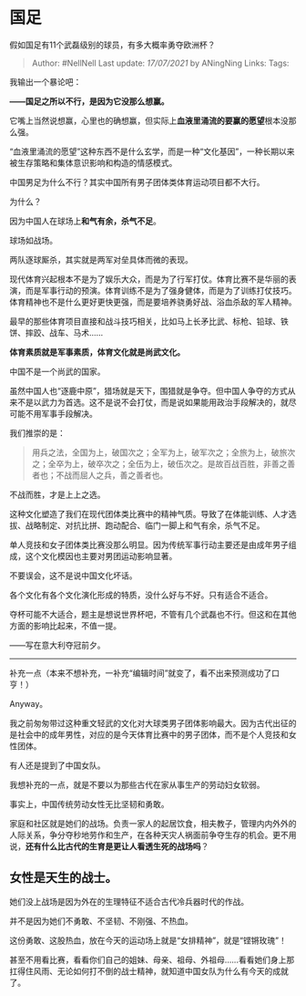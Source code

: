 # 国足
假如国足有11个武磊级别的球员，有多大概率勇夺欧洲杯？

> Author: #NellNell 
Last update: *17/07/2021* by ANingNing
Links:
Tags: 
  

我输出一个暴论吧：

**——国足之所以不行，是因为它没那么想赢。**

它嘴上当然说想赢，心里也的确想赢，但实际上**血液里涌流的要赢的愿望**根本没那么强。

“血液里涌流的愿望”这种东西不是什么玄学，而是一种“文化基因”，一种长期以来被生存策略和集体意识影响和构造的情感模式。

中国男足为什么不行？其实中国所有男子团体类体育运动项目都不大行。

为什么？

因为中国人在球场上**和气有余，杀气不足**。

球场如战场。

两队逐球厮杀，其实就是两军对垒具体而微的表现。

现代体育兴起根本不是为了娱乐大众，而是为了行军打仗。体育比赛不是华丽的表演，而是军事行动的预演。体育训练不是为了强身健体，而是为了训练打仗技巧。体育精神也不是什么更好更快更强，而是要培养骁勇好战、浴血杀敌的军人精神。

最早的那些体育项目直接和战斗技巧相关，比如马上长矛比武、标枪、铅球、铁饼、摔跤、战车、马术……

**体育素质就是军事素质，体育文化就是尚武文化。**

中国不是一个尚武的国家。

虽然中国人也“逐鹿中原”，猎场就是天下，围猎就是争夺。但中国人争夺的方式从来不是以武力为首选。这不是说不会打仗，而是说如果能用政治手段解决的，就尽可能不用军事手段解决。

我们推崇的是：

> 用兵之法，全国为上，破国次之；全军为上，破军次之；全旅为上，破旅次之；全卒为上，破卒次之；全伍为上，破伍次之。是故百战百胜，非善之善者也；不战而屈人之兵，善之善者也。

不战而胜，才是上上之选。

这种文化塑造了我们在现代团体类比赛中的精神气质。导致了在体能训练、人才选拔、战略制定、对抗比拼、跑动配合、临门一脚上和气有余，杀气不足。

单人竞技和女子团体类比赛没那么明显。因为传统军事行动主要还是由成年男子组成，这个文化模因也主要对男团运动影响显著。

不要误会，这不是说中国文化坏话。

各个文化有各个文化演化形成的特质，没什么好与不好。只有适合不适合。

夺杯可能不大适合，题主是想说世界杯吧，不管有几个武磊也不行。但这和在其他方面的影响比起来，不值一提。

——写在意大利夺冠前夕。

---

补充一点（本来不想补充，一补充“编辑时间”就变了，看不出来预测成功了口亨！）

Anyway。

我之前匆匆带过这种重文轻武的文化对大球类男子团体影响最大。因为古代出征的是社会中的成年男性，对应的是今天体育比赛中的男子团体，而不是个人竞技和女性团体。

有人还是提到了中国女队。

我想补充的一点，就是不要以为那些古代在家从事生产的劳动妇女软弱。

事实上，中国传统劳动女性无比坚韧和勇敢。

家庭和社区就是她们的战场。负责一家人的起居饮食，相夫教子，管理内内外外的人际关系，争分夺秒地劳作和生产，在各种天灾人祸面前争夺生存的机会。更不用说，**还有什么比古代的生育是更让人看透生死的战场吗**？

## **女性是天生的战士。**

她们没上战场是因为外在的生理特征不适合古代冷兵器时代的作战。

并不是因为她们不勇敢、不坚韧、不刚强、不热血。

这份勇敢、这股热血，放在今天的运动场上就是“女排精神”，就是“铿锵玫瑰”！

甚至不用看比赛，看看你们自己的姐妹、母亲、祖母、外祖母……看看她们身上那扛得住风雨、无论如何打不倒的战士精神，就知道中国女队为什么有今天的成就了。